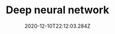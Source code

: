 ---
title: Deep neural network
date: "2020-12-10T22:12:03.284Z"
description: "Deep neural network is one of the most interesting topic I have found so here is my knowledge and some link to get you learn in depth"
---